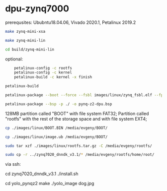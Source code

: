 # dpu-zynq7000

prerequsites: Ububntu18.04.06, Vivado 2020.1, Petalinux 2019.2
```bash
make zynq-mini-xsa
```
```bash
make zynq-mini-lin
```
```bash
cd build/zynq-mini-lin
```
optional:
```bash
	petalinux-config -c rootfs
	petalinux-config -c kernel
	petalinux-build -c kernel -x finish
```
 ```bash
petalinux-build
```
```bash
petalinux-package --boot --force --fsbl images/linux/zynq_fsbl.elf --fpga images/linux/*.bit --u-boot
```
```bash
petalinux-package --bsp -p ./ -o pynq-z2-dpu.bsp
```

128MB partition called "BOOT" with file system FAT32;
Partition called "rootfs" with the rest of the storage space and with file system EXT4;
```bash
cp ./images/linux/BOOT.BIN /media/evgeny/BOOT/
```
```bash
cp ./images/linux/image.ub /media/evgeny/BOOT/
```
```bash
sudo tar xzf ./images/linux/rootfs.tar.gz -C /media/evgeny/rootfs/
```
```bash
sudo cp -r ../zynq7020_dnndk_v3.1/* /media/evgeny/rootfs/home/root/
```

via ssh:

cd zynq7020_dnndk_v3.1
./install.sh

cd yolo_pynqz2
make
./yolo_image dog.jpg
